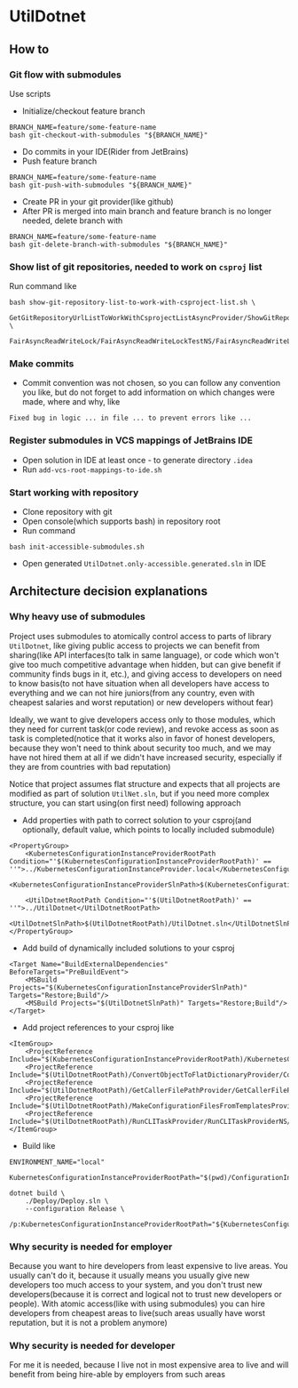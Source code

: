 # UtilDotnet
## How to
### Git flow with submodules
Use scripts
- Initialize/checkout feature branch
```
BRANCH_NAME=feature/some-feature-name
bash git-checkout-with-submodules "${BRANCH_NAME}"
```
- Do commits in your IDE(Rider from JetBrains)
- Push feature branch
```
BRANCH_NAME=feature/some-feature-name
bash git-push-with-submodules "${BRANCH_NAME}"
```
- Create PR in your git provider(like github)
- After PR is merged into main branch and feature branch is no longer needed, delete branch with
```
BRANCH_NAME=feature/some-feature-name
bash git-delete-branch-with-submodules "${BRANCH_NAME}"
```
### Show list of git repositories, needed to work on `csproj` list
Run command like
```
bash show-git-repository-list-to-work-with-csproject-list.sh \
    GetGitRepositoryUrlListToWorkWithCsprojectListAsyncProvider/ShowGitRepositoryUrlListToWorkWithCsprojectListCli/ShowGitRepositoryUrlListToWorkWithCsprojectListCli.csproj \
    FairAsyncReadWriteLock/FairAsyncReadWriteLockTestNS/FairAsyncReadWriteLockTestNS.csproj
```
### Make commits
- Commit convention was not chosen, so you can follow any convention you like, but do not forget to add information on which changes were made, where and why, like
```
Fixed bug in logic ... in file ... to prevent errors like ...
```
### Register submodules in VCS mappings of JetBrains IDE
- Open solution in IDE at least once - to generate directory `.idea`
- Run `add-vcs-root-mappings-to-ide.sh`
### Start working with repository
- Clone repository with git
- Open console(which supports bash) in repository root
- Run command
```
bash init-accessible-submodules.sh
```
- Open generated `UtilDotnet.only-accessible.generated.sln` in IDE

## Architecture decision explanations
### Why heavy use of submodules
Project uses submodules to atomically control access to parts of library `UtilDotnet`, like giving public access to projects we can benefit from sharing(like API interfaces(to talk in same language), or code which won't give too much competitive advantage when hidden, but can give benefit if community finds bugs in it, etc.), and giving access to developers on need to know basis(to not have situation when all developers have access to everything and we can not hire juniors(from any country, even with cheapest salaries and worst reputation) or new developers without fear)

Ideally, we want to give developers access only to those modules, which they need for current task(or code review), and revoke access as soon as task is completed(notice that it works also in favor of honest developers, because they won't need to think about security too much, and we may have not hired them at all if we didn't have increased security, especially if they are from countries with bad reputation)

Notice that project assumes flat structure and expects that all projects are modified as part of solution `UtilNet.sln`, but if you need more complex structure, you can start using(on first need) following approach
- Add properties with path to correct solution to your csproj(and optionally, default value, which points to locally included submodule)
```
<PropertyGroup>
    <KubernetesConfigurationInstanceProviderRootPath Condition="'$(KubernetesConfigurationInstanceProviderRootPath)' == ''">../KubernetesConfigurationInstanceProvider.local</KubernetesConfigurationInstanceProviderRootPath>
    <KubernetesConfigurationInstanceProviderSlnPath>$(KubernetesConfigurationInstanceProviderRootPath)/KubernetesConfigurationInstanceProvider.sln</KubernetesConfigurationInstanceProviderSlnPath>

    <UtilDotnetRootPath Condition="'$(UtilDotnetRootPath)' == ''">../UtilDotnet</UtilDotnetRootPath>
    <UtilDotnetSlnPath>$(UtilDotnetRootPath)/UtilDotnet.sln</UtilDotnetSlnPath>
</PropertyGroup>
```
- Add build of dynamically included solutions to your csproj
```
<Target Name="BuildExternalDependencies" BeforeTargets="PreBuildEvent">
    <MSBuild Projects="$(KubernetesConfigurationInstanceProviderSlnPath)" Targets="Restore;Build"/>
    <MSBuild Projects="$(UtilDotnetSlnPath)" Targets="Restore;Build"/>
</Target>
```
- Add project references to your csproj like
```
<ItemGroup>
    <ProjectReference Include="$(KubernetesConfigurationInstanceProviderRootPath)/KubernetesConfigurationInstanceProviderNS/KubernetesConfigurationInstanceProviderNS.csproj"/>
    <ProjectReference Include="$(UtilDotnetRootPath)/ConvertObjectToFlatDictionaryProvider/ConvertObjectToFlatDictionaryProviderNS/ConvertObjectToFlatDictionaryProviderNS.csproj"/>
    <ProjectReference Include="$(UtilDotnetRootPath)/GetCallerFilePathProvider/GetCallerFilePathProviderNS/GetCallerFilePathProviderNS.csproj"/>
    <ProjectReference Include="$(UtilDotnetRootPath)/MakeConfigurationFilesFromTemplatesProvider/MakeConfigurationFilesFromTemplatesProviderNS/MakeConfigurationFilesFromTemplatesProviderNS.csproj"/>
    <ProjectReference Include="$(UtilDotnetRootPath)/RunCLITaskProvider/RunCLITaskProviderNS/RunCLITaskProviderNS.csproj"/>
</ItemGroup>
```
- Build like
```
ENVIRONMENT_NAME="local"

KubernetesConfigurationInstanceProviderRootPath="$(pwd)/ConfigurationInstanceProvider/KubernetesConfigurationInstanceProvider.${ENVIRONMENT_NAME}"

dotnet build \
    ./Deploy/Deploy.sln \
    --configuration Release \
    /p:KubernetesConfigurationInstanceProviderRootPath="${KubernetesConfigurationInstanceProviderRootPath}"
```
### Why security is needed for employer
Because you want to hire developers from least expensive to live areas. You usually can't do it, because it usually means you usually give new developers too much access to your system, and you don't trust new developers(because it is correct and logical not to trust new developers or people). With atomic access(like with using submodules) you can hire developers from cheapest areas to live(such areas usually have worst reputation, but it is not a problem anymore)
### Why security is needed for developer
For me it is needed, because I live not in most expensive area to live and will benefit from being hire-able by employers from such areas